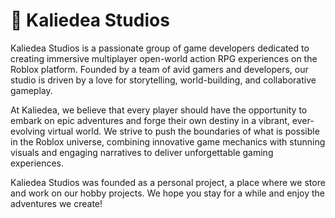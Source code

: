# 🌟 Kaliedea Studios

Kaliedea Studios is a passionate group of game developers dedicated to creating immersive multiplayer open-world action RPG experiences on the Roblox platform. Founded by a team of avid gamers and developers, our studio is driven by a love for storytelling, world-building, and collaborative gameplay.

At Kaliedea, we believe that every player should have the opportunity to embark on epic adventures and forge their own destiny in a vibrant, ever-evolving virtual world. We strive to push the boundaries of what is possible in the Roblox universe, combining innovative game mechanics with stunning visuals and engaging narratives to deliver unforgettable gaming experiences.

Kaliedea Studios was founded as a personal project, a place where we store and work on our hobby projects. We hope you stay for a while and enjoy the adventures we create!
